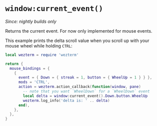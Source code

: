 # `window:current_event()`

*Since: nightly builds only*

Returns the current event.
For now only implemented for mouse events.

This example prints the delta scroll value
when you scroll up with your mouse wheel while holding `CTRL`:

```lua
local wezterm = require 'wezterm'

return {
  mouse_bindings = {
    {
      event = { Down = { streak = 1, button = { WheelUp = 1 } } },
      mods = 'CTRL',
      action = wezterm.action_callback(function(window, pane)
        -- note that you want `WheelDown` for a `WheelDown` event
        local delta = window:current_event().Down.button.WheelUp
        wezterm.log_info('delta is: ' .. delta)
      end),
    },
  },
}
```
